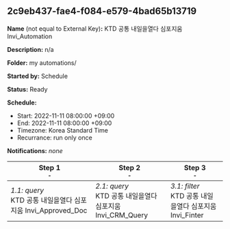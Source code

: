 ## 2c9eb437-fae4-f084-e579-4bad65b13719

**Name** (not equal to External Key)**:** KTD 공통 내일을열다 심포지움 Invi_Automation

**Description:** n/a

**Folder:** my automations/

**Started by:** Schedule

**Status:** Ready

**Schedule:**

* Start: 2022-11-11 08:00:00 +09:00
* End: 2022-11-11 08:00:00 +09:00
* Timezone: Korea Standard Time
* Recurrance: run only once

**Notifications:** _none_


| Step 1<br>_<small>-</small>_ | Step 2<br>_<small>-</small>_ | Step 3<br>_<small>-</small>_ |
| --- | --- | --- |
| _1.1: query_<br>KTD 공통 내일을열다 심포지움 Invi_Approved_Doc | _2.1: query_<br>KTD 공통 내일을열다 심포지움 Invi_CRM_Query | _3.1: filter_<br>KTD 공통 내일을열다 심포지움 Invi_Finter |
